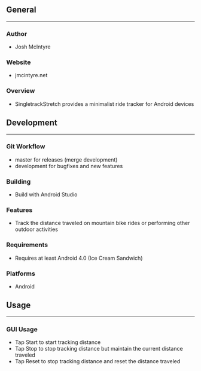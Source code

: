 ## General
____________

### Author
* Josh McIntyre

### Website
* jmcintyre.net

### Overview
* SingletrackStretch provides a minimalist ride tracker for Android devices

## Development
________________

### Git Workflow
* master for releases (merge development)
* development for bugfixes and new features

### Building
* Build with Android Studio

### Features
* Track the distance traveled on mountain bike rides or performing other outdoor activities

### Requirements
* Requires at least Android 4.0 (Ice Cream Sandwich)

### Platforms
* Android

## Usage
____________

### GUI Usage
* Tap Start to start tracking distance
* Tap Stop to stop tracking distance but maintain the current distance traveled
* Tap Reset to stop tracking distance and reset the distance traveled

